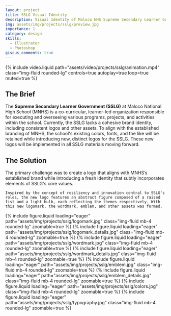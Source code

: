 ```yaml
---
layout: project
title: SSLG Visual Identity
description: Visual Identity of Maloco NHS Supreme Secondary Learner Government
img: assets/img/projects/sslg/preview.jpg
importance: 1
category: design
skills:
  - Illustrator
  - Photoshop
giscus_comments: true
---
```


{% include video.liquid path="assets/video/projects/sslg/animation.mp4" class="img-fluid rounded-lg" controls=true autoplay=true loop=true muted=true %}

<section id="brief" class="mb-3">
  <h2>The Brief</h2>

  <p>
    The <strong>Supreme Secondary Learner Government (SSLG)</strong> at Maloco National High School (MNHS) is a co-curricular, learner-led organization responsible for executing and overseeing various programs, projects, and activities within the school. Currently, the SSLG lacks a cohesive brand identity, including consistent logos and other assets. To align with the established branding of MNHS, the school's existing colors, fonts, and the like will be retained while introducing new, distinct logos for the SSLG. These new logos will be implemented in all SSLG materials moving forward.
  </p>
</section>

<section id="solution" class="mb-5">
  <h2>The Solution</h2>

  <p>
    The primary challenge was to create a logo that aligns with MNHS’s established brand while introducing a fresh identity that subtly incorporates elements of SSLG's core values.

    Inspired by the concept of resiliency and innovation central to SSLG's roles, the new logo features an abstract figure composed of a raised fist and a light bulb, each reflecting the themes respectively. With this new logomark, the wordmark, emblem, and other assets was formed.
  </p>
</section>

<div class="px-lg-5 mx-lg-5">
  {% include figure.liquid loading="eager" path="assets/img/projects/sslg/logomark.jpg" class="img-fluid mb-4 rounded-lg" zoomable=true %}
  {% include figure.liquid loading="eager" path="assets/img/projects/sslg/logomark_details.jpg" class="img-fluid mb-4 rounded-lg" zoomable=true %}
  {% include figure.liquid loading="eager" path="assets/img/projects/sslg/wordmark.jpg" class="img-fluid mb-4 rounded-lg" zoomable=true %}
  {% include figure.liquid loading="eager" path="assets/img/projects/sslg/wordmark_details.jpg" class="img-fluid mb-4 rounded-lg" zoomable=true %}
  {% include figure.liquid loading="eager" path="assets/img/projects/sslg/emblem.jpg" class="img-fluid mb-4 rounded-lg" zoomable=true %}
  {% include figure.liquid loading="eager" path="assets/img/projects/sslg/emblem_details.jpg" class="img-fluid mb-4 rounded-lg" zoomable=true %}
  {% include figure.liquid loading="eager" path="assets/img/projects/sslg/colors.jpg" class="img-fluid mb-4 rounded-lg" zoomable=true %}
  {% include figure.liquid loading="eager" path="assets/img/projects/sslg/typography.jpg" class="img-fluid mb-4 rounded-lg" zoomable=true %}
</div>